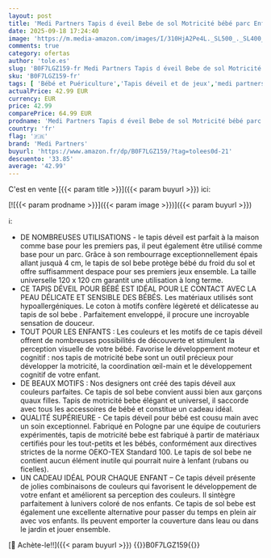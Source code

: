 ```yaml
---
layout: post
title: 'Medi Partners Tapis d éveil Bebe de sol Motricité bébé parc Enfant jeux 120x120cm - 100% Coton Couverture Naissance pliable Multifonctionnel Mat Épais Doux Eveil Oeko-Tex  Safari '
date: 2025-09-18 17:24:40
image: 'https://m.media-amazon.com/images/I/310HjA2Pe4L._SL500_._SL400_.jpg'
comments: true
category: ofertas
author: 'tole.es'
slug: 'B0F7LGZ159-fr Medi Partners Tapis d éveil Bebe de sol Motricité bébé...'
sku: 'B0F7LGZ159-fr'
tags: [ 'Bébé et Puériculture','Tapis déveil et de jeux','medi partners','Éveil et jouets','🇫🇷', ]
actualPrice: 42.99 EUR
currency: EUR
price: 42.99
comparePrice: 64.99 EUR
prodname: 'Medi Partners Tapis d éveil Bebe de sol Motricité bébé parc Enfant jeux 120x120cm - 100% Coton Couverture Naissance pliable Multifonctionnel Mat Épais Doux Eveil Oeko-Tex  Safari '
country: 'fr'
flag: '🇫🇷'
brand: 'Medi Partners'
buyurl: 'https://www.amazon.fr/dp/B0F7LGZ159/?tag=tolees0d-21'
descuento: '33.85'
average: '42.99'
---
```


C'est en vente [{{< param title >}}]({{< param buyurl >}}) ici:

[![{{< param prodname >}}]({{< param image >}})]({{< param buyurl >}})

ℹ️:

- DE NOMBREUSES UTILISATIONS - le tapis déveil est parfait à la maison comme base pour les premiers pas, il peut également être utilisé comme base pour un parc. Grâce à son rembourrage exceptionnellement épais allant jusquà 4 cm, le tapis de sol bebe protège bébé du froid du sol et offre suffisamment despace pour ses premiers jeux ensemble. La taille universelle 120 x 120 cm garantit une utilisation à long terme.
- CE TAPIS DÉVEIL POUR BÉBÉ EST IDÉAL POUR LE CONTACT AVEC LA PEAU DÉLICATE ET SENSIBLE DES BÉBÉS. Les matériaux utilisés sont hypoallergéniques. Le coton à motifs confère légèreté et délicatesse au tapis de sol bebe . Parfaitement enveloppé, il procure une incroyable sensation de douceur.
- TOUT POUR LES ENFANTS : Les couleurs et les motifs de ce tapis déveil offrent de nombreuses possibilités de découverte et stimulent la perception visuelle de votre bébé. Favorise le développement moteur et cognitif : nos tapis de motricité bebe sont un outil précieux pour développer la motricité, la coordination œil-main et le développement cognitif de votre enfant.
- DE BEAUX MOTIFS : Nos designers ont créé des tapis déveil aux couleurs parfaites. Ce tapis de sol bebe convient aussi bien aux garçons quaux filles. Tapis de motricité bebe élégant et universel, il saccorde avec tous les accessoires de bébé et constitue un cadeau idéal.
- QUALITÉ SUPÉRIEURE - Ce tapis déveil pour bébé est cousu main avec un soin exceptionnel. Fabriqué en Pologne par une équipe de couturiers expérimentés, tapis de motricité bebe est fabriqué à partir de matériaux certifiés pour les tout-petits et les bébés, conformément aux directives strictes de la norme OEKO-TEX Standard 100. Le tapis de sol bebe ne contient aucun élément inutile qui pourrait nuire à lenfant (rubans ou ficelles).
- UN CADEAU IDÉAL POUR CHAQUE ENFANT – Ce tapis déveil présente de jolies combinaisons de couleurs qui favorisent le développement de votre enfant et améliorent sa perception des couleurs. Il sintègre parfaitement à lunivers coloré de nos enfants. Ce tapis de sol bebe est également une excellente alternative pour passer du temps en plein air avec vos enfants. Ils peuvent emporter la couverture dans leau ou dans le jardin et jouer ensemble.

[🛒 Achète-le!!]({{< param buyurl >}})
{{<world>}}B0F7LGZ159{{</world>}}
